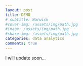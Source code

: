 ```yaml
---
layout: post
title: DEMO
# subtitle: Warwick
#cover-img: /assets/img/path.jpg
#image: /assets/img/path.jpg
#share-img: /assets/img/path.jpg
categories: data analytics
comments: true
---
```


I will update soon...
